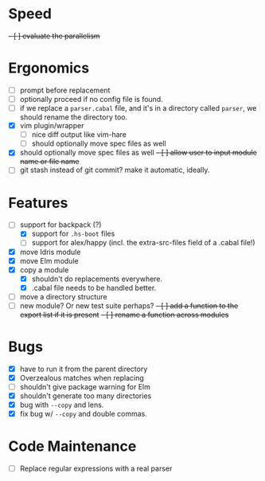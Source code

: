 # Speed
  ~~- [ ] evaluate the parallelism~~
# Ergonomics
  - [ ] prompt before replacement
  - [ ] optionally proceed if no config file is found.
  - [ ] if we replace a `parser.cabal` file, and it's in a directory called
    `parser`, we should rename the directory too.
  - [x] vim plugin/wrapper
    - [ ] nice diff output like vim-hare
    - [ ] should optionally move spec files as well
  - [x] should optionally move spec files as well
  ~~- [ ] allow user to input module name or file name~~
  - [ ] git stash instead of git commit? make it automatic, ideally.
# Features
  - [ ] support for backpack (?)
    - [x] support for `.hs-boot` files
    - [ ] support for alex/happy (incl. the extra-src-files field of a .cabal
      file!)
  - [x] move Idris module
  - [x] move Elm module
  - [x] copy a module
    - [x] shouldn't do replacements everywhere.
    - [x] .cabal file needs to be handled better.
  - [ ] move a directory structure
  - [ ] new module? Or new test suite perhaps?
  ~~- [ ] add a function to the export list if it is present~~
  ~~- [ ] rename a function across modules~~
# Bugs
  - [x] have to run it from the parent directory
  - [x] Overzealous matches when replacing
  - [ ] shouldn't give package warning for Elm
  - [x] shouldn't generate too many directories
  - [x] bug with `--copy` and lens.
  - [x] fix bug w/ `--copy` and double commas.
# Code Maintenance
  - [ ] Replace regular expressions with a real parser
